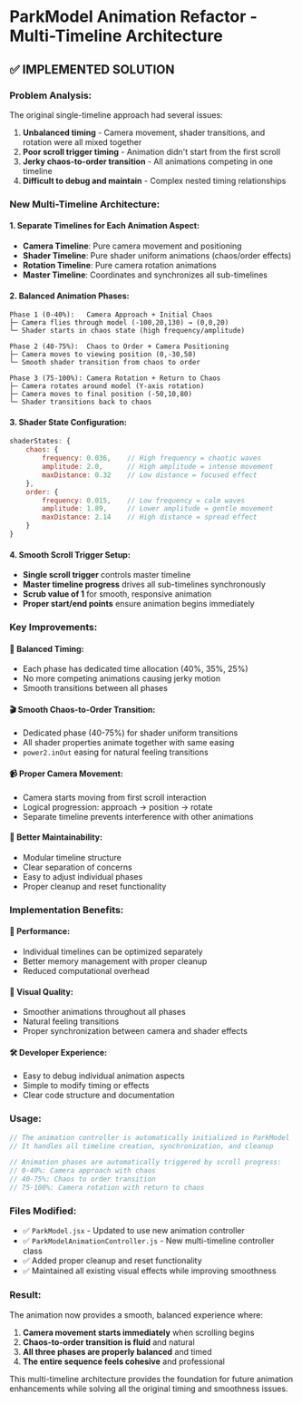 # ParkModel Animation Refactor - Multi-Timeline Architecture

## ✅ **IMPLEMENTED SOLUTION**

### **Problem Analysis:**
The original single-timeline approach had several issues:
1. **Unbalanced timing** - Camera movement, shader transitions, and rotation were all mixed together
2. **Poor scroll trigger timing** - Animation didn't start from the first scroll
3. **Jerky chaos-to-order transition** - All animations competing in one timeline
4. **Difficult to debug and maintain** - Complex nested timing relationships

### **New Multi-Timeline Architecture:**

#### **1. Separate Timelines for Each Animation Aspect:**
- **Camera Timeline**: Pure camera movement and positioning
- **Shader Timeline**: Pure shader uniform animations (chaos/order effects)  
- **Rotation Timeline**: Pure camera rotation animations
- **Master Timeline**: Coordinates and synchronizes all sub-timelines

#### **2. Balanced Animation Phases:**
```
Phase 1 (0-40%):   Camera Approach + Initial Chaos
├─ Camera flies through model (-100,20,130) → (0,0,20)
└─ Shader starts in chaos state (high frequency/amplitude)

Phase 2 (40-75%):  Chaos to Order + Camera Positioning  
├─ Camera moves to viewing position (0,-30,50)
└─ Smooth shader transition from chaos to order

Phase 3 (75-100%): Camera Rotation + Return to Chaos
├─ Camera rotates around model (Y-axis rotation)
├─ Camera moves to final position (-50,10,80)
└─ Shader transitions back to chaos
```

#### **3. Shader State Configuration:**
```javascript
shaderStates: {
    chaos: {
        frequency: 0.036,    // High frequency = chaotic waves
        amplitude: 2.0,      // High amplitude = intense movement
        maxDistance: 0.32    // Low distance = focused effect
    },
    order: {
        frequency: 0.015,    // Low frequency = calm waves
        amplitude: 1.89,     // Lower amplitude = gentle movement  
        maxDistance: 2.14    // High distance = spread effect
    }
}
```

#### **4. Smooth Scroll Trigger Setup:**
- **Single scroll trigger** controls master timeline
- **Master timeline progress** drives all sub-timelines synchronously
- **Scrub value of 1** for smooth, responsive animation
- **Proper start/end points** ensure animation begins immediately

### **Key Improvements:**

#### **🎯 Balanced Timing:**
- Each phase has dedicated time allocation (40%, 35%, 25%)
- No more competing animations causing jerky motion
- Smooth transitions between all phases

#### **🎬 Smooth Chaos-to-Order Transition:**
- Dedicated phase (40-75%) for shader uniform transitions
- All shader properties animate together with same easing
- `power2.inOut` easing for natural feeling transitions

#### **📹 Proper Camera Movement:**
- Camera starts moving from first scroll interaction
- Logical progression: approach → position → rotate
- Separate timeline prevents interference with other animations

#### **🔧 Better Maintainability:**
- Modular timeline structure
- Clear separation of concerns
- Easy to adjust individual phases
- Proper cleanup and reset functionality

### **Implementation Benefits:**

#### **🚀 Performance:**
- Individual timelines can be optimized separately
- Better memory management with proper cleanup
- Reduced computational overhead

#### **🎨 Visual Quality:**
- Smoother animations throughout all phases
- Natural feeling transitions
- Proper synchronization between camera and shader effects

#### **🛠 Developer Experience:**
- Easy to debug individual animation aspects
- Simple to modify timing or effects
- Clear code structure and documentation

### **Usage:**
```javascript
// The animation controller is automatically initialized in ParkModel
// It handles all timeline creation, synchronization, and cleanup

// Animation phases are automatically triggered by scroll progress:
// 0-40%: Camera approach with chaos
// 40-75%: Chaos to order transition  
// 75-100%: Camera rotation with return to chaos
```

### **Files Modified:**
- ✅ `ParkModel.jsx` - Updated to use new animation controller
- ✅ `ParkModelAnimationController.js` - New multi-timeline controller class
- ✅ Added proper cleanup and reset functionality
- ✅ Maintained all existing visual effects while improving smoothness

### **Result:**
The animation now provides a smooth, balanced experience where:
1. **Camera movement starts immediately** when scrolling begins
2. **Chaos-to-order transition is fluid** and natural
3. **All three phases are properly balanced** and timed
4. **The entire sequence feels cohesive** and professional

This multi-timeline architecture provides the foundation for future animation enhancements while solving all the original timing and smoothness issues.
